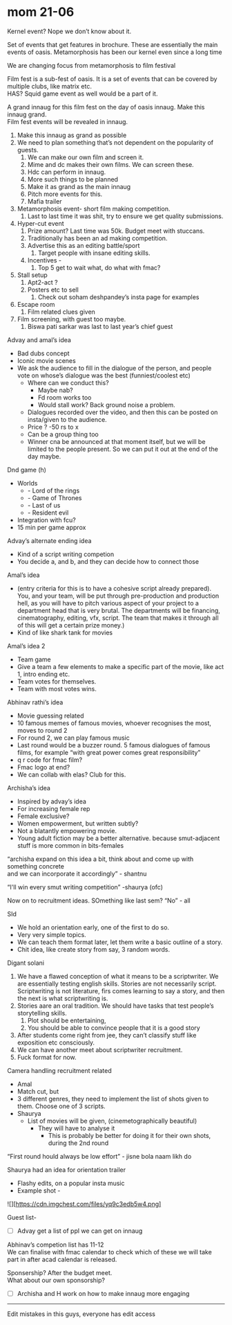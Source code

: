 # mom 21-06

Kernel event? Nope we don’t know about it.

Set of events that get features in brochure. These are essentially the main events of oasis. Metamorphosis has been our kernel even since a long time

We are changing focus from metamorphosis to film festival

Film fest is a sub-fest of oasis. It is a set of events that can be covered by multiple clubs, like matrix etc.   
HAS? Squid game event as well would  be a part of it. 

A grand innaug for this film fest on the day of oasis innaug. Make this innaug grand.   
Film fest events will be revealed in innaug. 

1. Make this innaug as grand as possible  
2. We need to plan something that’s not dependent on the popularity of guests.  
   1. We can make our own film and screen it.  
   2. Mime and dc makes their own films. We can screen these.   
   3. Hdc can perform in innaug.  
   4. More such things to be planned  
   5. Make it as grand as the main innaug  
   6. Pitch more events for this.  
   7. Mafia trailer  
3. Metamorphosis event- short film making competition.   
   1. Last to last time it was shit, try to ensure we get quality submissions.  
4. Hyper-cut event  
   1. Prize amount? Last time was 50k. Budget meet with stuccans.  
   2. Traditionally has been an ad making competition.  
   3. Advertise this as an editing battle/sport  
      1. Target people with insane editing skills.  
   4. Incentives \-   
      1. Top 5 get to wait what, do what with fmac?  
5. Stall setup  
   1. Apt2-act ?   
   2. Posters etc to sell  
      1. Check out soham deshpandey’s insta page for examples  
6. Escape room  
   1. Film related clues given  
7. Film screening, with guest too maybe.  
   1. Biswa pati sarkar was last to last year’s chief guest

Advay and amal’s idea

- Bad dubs concept  
- Iconic movie scenes  
- We ask the audience to fill in the dialogue of the person, and people vote on whose’s dialogue was the best (funniest/coolest etc)  
  - Where can we conduct this?   
    - Maybe nab?  
    - Fd room works too  
    - Would stall work? Back ground noise a problem.  
  - Dialogues recorded over the video, and then this can be posted on insta/given to the audience.   
  - Price ? \-50 rs to x  
  - Can be a group thing too  
  - Winner cna be announced at that moment itself, but we will be limited to the people present. So we can put it out at the end of the day maybe.

Dnd game (h)

- Worlds   
  - \-  Lord of the rings  
  - \-  Game of Thrones  
  - \-  Last of us  
  - \-  Resident evil  
- Integration with fcu?  
- 15 min per game approx  
    
    
  


Advay’s alternate ending idea

- Kind of a script writing competion  
- You decide a, and b, and they can decide how to connect those

Amal’s idea

- (entry criteria for this is to have a cohesive script already prepared). You, and your team, will be put through pre-production and production hell, as you will have to pitch various aspect of your project to a department head that is very brutal. The departments will be financing, cinematography, editing, vfx, script. The team that makes it through all of this will get a certain prize money.)  
- Kind of like shark tank for movies

Amal’s idea 2

- Team game  
- Give a team a few elements to make a specific part of the movie, like act 1, intro ending etc.   
- Team votes for themselves.   
- Team with most votes wins. 

Abhinav rathi’s idea

- Movie guessing related  
- 10 famous memes of famous movies, whoever recognises the most, moves to round 2  
- For round 2, we can play famous music  
- Last round would be a buzzer round. 5 famous dialogues of famous films, for example “with great power comes great responsibility”  
- q r code for fmac film?   
- Fmac logo at end?  
- We can collab with elas? Club for this.

Archisha’s idea

- Inspired by advay’s idea  
- For increasing female rep  
- Female exclusive?  
- Women empowerment, but written subtly?   
- Not a blatantly empowering movie.   
- Young adult fiction may be a better alternative. because smut-adjacent stuff is more common in bits-females

“archisha expand on this idea a bit, think about and come up with something concrete  
and we can incorporate it accordingly” \- shantnu

“I'll win every smut writing competition” \-shaurya (ofc)

Now on to recruitment ideas. SOmething like last sem? “No” \- all

SId

- We hold an orientation early, one of the first to do so.  
- Very very simple topics.   
- We can teach them format later, let them write a basic outline of a story.   
- Chit idea, like create story from say, 3 random words.  
  


Digant solani

1. We have a flawed conception of what it means to be a scriptwriter. We are essentially testing english skills. Stories are not necessarily script. Scriptwriting is not literature, firs comes learning to say a story, and then the next is what scriptwriting is.  
2. Stories aare an oral tradition. We should have tasks that test people’s storytelling skills.   
   1. Plot should be entertaining,  
   2. You should be able to convince people that it is a good story  
3. After students come right from jee, they can’t classify stuff like exposition etc consciously.   
4. We can have another meet about scriptwriter recruitment.  
5. Fuck format for now. 

Camera handling recruitment related

- Amal  
- Match cut, but   
- 3 different genres, they need to implement the list of shots given to them. Choose one of 3 scripts.  
- Shaurya  
  - List of movies will be given, (cinemetographically beautiful)   
    - They will have to analyse it  
      - This is probably be better for doing it for their own shots, during the 2nd round  
          
        

“First round hould always be low effort” \- jisne bola naam likh do

Shaurya had an idea for orientation trailer

- Flashy edits, on a popular insta music  
- Example shot \- 

![][https://cdn.imgchest.com/files/yq9c3edb5w4.png]

Guest list-

- [ ] Advay get a list of ppl we can get on innaug

Abhinav’s competion list has 11-12   
We can finalise with fmac calendar to check which of these we will take part in after acad calendar is released.

Sponsership? After the budget meet.   
What about our own sponsorship? 

- [ ] Archisha and H work on how to make innaug more engaging

---

Edit mistakes in this guys, everyone has edit access